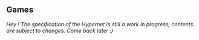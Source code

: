 Games
----
*Hey ! The specification of the Hypernet is still a work in progress; contents are subject to changes. Come back later :)*